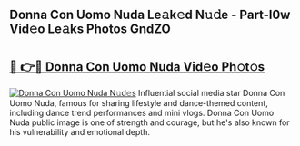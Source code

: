 ## Donna Con Uomo Nuda Le𝚊k𝚎d N𝚞𝚍e - Part-l0w Vid𝚎o Le𝚊ks Photos GndZO

# <h2><a href="http://fbec0x.evod.top/?m=Donna+Con+Uomo+Nuda">🔗 👉🔴 Donna Con Uomo Nuda Vid𝚎o Ph𝚘t𝚘s</a></h2>

[![Donna Con Uomo Nuda N𝚞d𝚎s](https://i.imgur.com/8V9OHl7.gif)](http://fbec0x.evod.top/?m=Donna+Con+Uomo+Nuda)
Influential social media star Donna Con Uomo Nuda, famous for sharing lifestyle and dance-themed content, including dance trend performances and mini vlogs. Donna Con Uomo Nuda public image is one of strength and courage, but he's also known for his vulnerability and emotional depth. 
